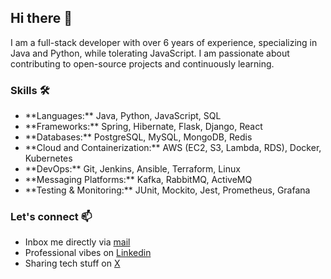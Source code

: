 ## Hi there 👋

I am a full-stack developer with over 6 years of experience, specializing in Java and Python, while tolerating JavaScript. I am passionate about contributing to open-source projects and continuously learning.

### Skills 🛠️
<ul>
<li>**Languages:** Java, Python, JavaScript, SQL</li>
<li>**Frameworks:** Spring, Hibernate, Flask, Django, React</li>
<li>**Databases:** PostgreSQL, MySQL, MongoDB, Redis</li>
<li>**Cloud and Containerization:** AWS (EC2, S3, Lambda, RDS), Docker, Kubernetes</li>
<li>**DevOps:** Git, Jenkins, Ansible, Terraform, Linux</li>
<li>**Messaging Platforms:** Kafka, RabbitMQ, ActiveMQ</li>
<li>**Testing & Monitoring:** JUnit, Mockito, Jest, Prometheus, Grafana</li>
</ul>

### Let's connect 📫 
* Inbox me directly via [mail](mailto:thaabonface@gmail.com)
* Professional vibes on [Linkedin](https://www.linkedin.com/in/bonface-thaa/)
* Sharing tech stuff on [X](https://x.com/BonfaceThaa)
 
 <!--
**BonfaceThaa/BonfaceThaa** is a ✨ _special_ ✨ repository because its `README.md` (this file) appears on your GitHub profile.

Here are some ideas to get you started:

- 🔭 I’m currently working on ...
- 🌱 I’m currently learning ...
- 👯 I’m looking to collaborate on ...
- 🤔 I’m looking for help with ...
- 💬 Ask me about ...
- 📫 How to reach me: ...
- 😄 Pronouns: ...
- ⚡ Fun fact: ...
-->
